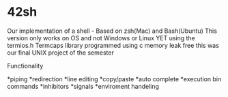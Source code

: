 # 42sh
Our implementation of a shell - Based on zsh(Mac) and Bash(Ubuntu)
This version only works on OS and not Windows or Linux YET
using the termios.h Termcaps library programmed using c
memory leak free
this was our final UNIX project of the semester

Functionality 

*piping
*redirection
*line editing
*copy/paste
*auto complete
*execution bin commands
*inhibitors
*signals
*enviroment handeling
